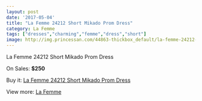 ```yaml
---
layout: post
date: '2017-05-04'
title: "La Femme 24212 Short Mikado Prom Dress"
category: La Femme
tags: ["dresses","charming","femme","dress","short"]
image: http://img.princessan.com/44863-thickbox_default/la-femme-24212-short-mikado-prom-dress.jpg
---
```

La Femme 24212 Short Mikado Prom Dress

On Sales: **$250**
<a href="https://www.princessan.com/en/la-femme/20758-la-femme-24212-short-mikado-prom-dress.html"><amp-img layout="responsive" width="600" height="600" src="//img.princessan.com/44863-thickbox_default/la-femme-24212-short-mikado-prom-dress.jpg" alt="La Femme 24212 Short Mikado Prom Dress 0" /></a>
<a href="https://www.princessan.com/en/la-femme/20758-la-femme-24212-short-mikado-prom-dress.html"><amp-img layout="responsive" width="600" height="600" src="//img.princessan.com/44866-thickbox_default/la-femme-24212-short-mikado-prom-dress.jpg" alt="La Femme 24212 Short Mikado Prom Dress 1" /></a>
<a href="https://www.princessan.com/en/la-femme/20758-la-femme-24212-short-mikado-prom-dress.html"><amp-img layout="responsive" width="600" height="600" src="//img.princessan.com/44865-thickbox_default/la-femme-24212-short-mikado-prom-dress.jpg" alt="La Femme 24212 Short Mikado Prom Dress 2" /></a>
<a href="https://www.princessan.com/en/la-femme/20758-la-femme-24212-short-mikado-prom-dress.html"><amp-img layout="responsive" width="600" height="600" src="//img.princessan.com/44864-thickbox_default/la-femme-24212-short-mikado-prom-dress.jpg" alt="La Femme 24212 Short Mikado Prom Dress 3" /></a>

Buy it: [La Femme 24212 Short Mikado Prom Dress](https://www.princessan.com/en/la-femme/20758-la-femme-24212-short-mikado-prom-dress.html "La Femme 24212 Short Mikado Prom Dress")

View more: [La Femme](https://www.princessan.com/en/28-la-femme "La Femme")